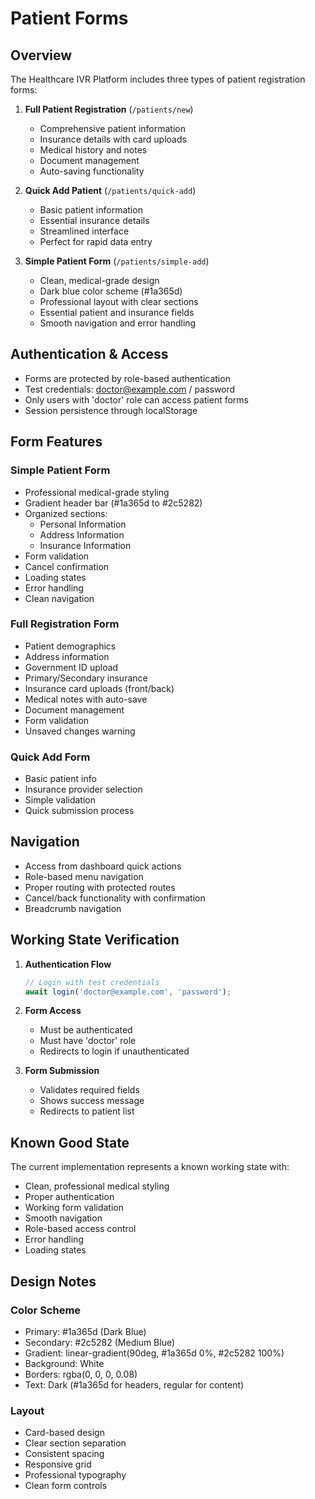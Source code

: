 # Patient Forms

## Overview
The Healthcare IVR Platform includes three types of patient registration forms:

1. **Full Patient Registration** (`/patients/new`)
   - Comprehensive patient information
   - Insurance details with card uploads
   - Medical history and notes
   - Document management
   - Auto-saving functionality

2. **Quick Add Patient** (`/patients/quick-add`)
   - Basic patient information
   - Essential insurance details
   - Streamlined interface
   - Perfect for rapid data entry

3. **Simple Patient Form** (`/patients/simple-add`)
   - Clean, medical-grade design
   - Dark blue color scheme (#1a365d)
   - Professional layout with clear sections
   - Essential patient and insurance fields
   - Smooth navigation and error handling

## Authentication & Access

- Forms are protected by role-based authentication
- Test credentials: doctor@example.com / password
- Only users with 'doctor' role can access patient forms
- Session persistence through localStorage

## Form Features

### Simple Patient Form
- Professional medical-grade styling
- Gradient header bar (#1a365d to #2c5282)
- Organized sections:
  - Personal Information
  - Address Information
  - Insurance Information
- Form validation
- Cancel confirmation
- Loading states
- Error handling
- Clean navigation

### Full Registration Form
- Patient demographics
- Address information
- Government ID upload
- Primary/Secondary insurance
- Insurance card uploads (front/back)
- Medical notes with auto-save
- Document management
- Form validation
- Unsaved changes warning

### Quick Add Form
- Basic patient info
- Insurance provider selection
- Simple validation
- Quick submission process

## Navigation

- Access from dashboard quick actions
- Role-based menu navigation
- Proper routing with protected routes
- Cancel/back functionality with confirmation
- Breadcrumb navigation

## Working State Verification

1. **Authentication Flow**
   ```typescript
   // Login with test credentials
   await login('doctor@example.com', 'password');
   ```

2. **Form Access**
   - Must be authenticated
   - Must have 'doctor' role
   - Redirects to login if unauthenticated

3. **Form Submission**
   - Validates required fields
   - Shows success message
   - Redirects to patient list

## Known Good State

The current implementation represents a known working state with:
- Clean, professional medical styling
- Proper authentication
- Working form validation
- Smooth navigation
- Role-based access control
- Error handling
- Loading states

## Design Notes

### Color Scheme
- Primary: #1a365d (Dark Blue)
- Secondary: #2c5282 (Medium Blue)
- Gradient: linear-gradient(90deg, #1a365d 0%, #2c5282 100%)
- Background: White
- Borders: rgba(0, 0, 0, 0.08)
- Text: Dark (#1a365d for headers, regular for content)

### Layout
- Card-based design
- Clear section separation
- Consistent spacing
- Responsive grid
- Professional typography
- Clean form controls 